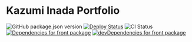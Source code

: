 # Kazumi Inada Portfolio

![GitHub package.json version](https://img.shields.io/github/package-json/v/nandenjin/portfolio-nuxt?style=flat-square)
[![Deploy Status](https://img.shields.io/circleci/build/github/nandenjin/portfolio-nuxt?label=deploy&style=flat-square)](https://circleci.com/gh/nandenjin/portfolio-nuxt)
![CI Status](https://img.shields.io/github/workflow/status/nandenjin/portfolio-nuxt/CI?style=flat-square)
[![Dependencies for front package](https://img.shields.io/david/nandenjin/portfolio-nuxt?style=flat-square)](https://david-dm.org/nandenjin/portfolio-nuxt)
[![devDependencies for front package](https://img.shields.io/david/dev/nandenjin/portfolio-nuxt?style=flat-square)](https://david-dm.org/nandenjin/portfolio-nuxt)
